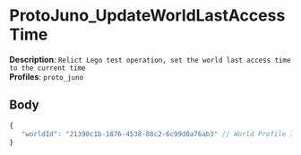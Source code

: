 # ProtoJuno_UpdateWorldLastAccessTime

**Description**: `Relict Lego test operation, set the world last access time to the current time` \
**Profiles**: `proto_juno`

## Body

```js
{
   "worldId": "21390c1b-1876-4538-88c2-6c99d0a76ab3" // World Profile Item GUID
}
```

